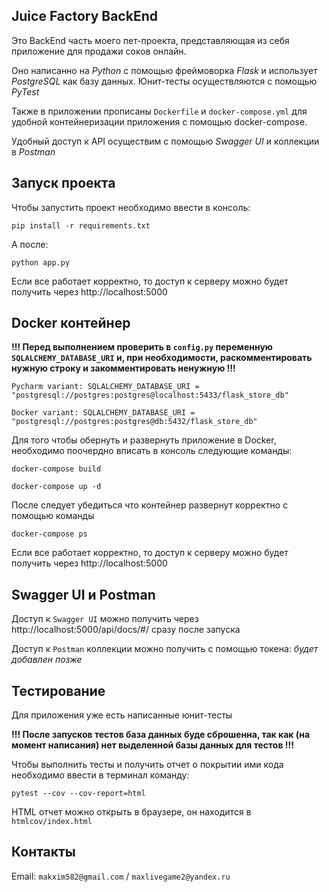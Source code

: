 ## Juice Factory BackEnd
 
 Это BackEnd часть моего пет-проекта, представляющая из себя приложение для продажи соков онлайн.

Оно написанно на *Python* с помощью фреймоворка *Flask* и использует *PostgreSQL* как базу данных. Юнит-тесты осуществляются с помощью *PyTest*

Также в приложении прописаны `Dockerfile` и `docker-compose.yml` для удобной контейнеризации приложения с помощью docker-compose.

Удобный доступ к API осуществим с помощью *Swagger UI* и коллекции в *Postman*

## Запуск проекта

Чтобы запустить проект необходимо ввести в консоль:

`pip install -r requirements.txt`

А после:

`python app.py`

Если все работает корректно, то доступ к серверу можно будет получить через http://localhost:5000

## Docker контейнер

**!!! Перед выполнением проверить в `config.py` переменную `SQLALCHEMY_DATABASE_URI` и, при необходимости, раскомментировать нужную строку и закомментировать ненужную !!!**

`Pycharm variant: SQLALCHEMY_DATABASE_URI = "postgresql://postgres:postgres@localhost:5433/flask_store_db"`

`Docker variant: SQLALCHEMY_DATABASE_URI = "postgresql://postgres:postgres@db:5432/flask_store_db"`

Для того чтобы обернуть и развернуть приложение в Docker, необходимо поочердно вписать в консоль следующие команды:

`docker-compose build`

`docker-compose up -d`

После следует убедиться что контейнер развернут корректно с помощью команды

`docker-compose ps`

Если все работает корректно, то доступ к серверу можно будет получить через http://localhost:5000

## Swagger UI и Postman

Доступ к `Swagger UI` можно получить через http://localhost:5000/api/docs/#/ сразу после запуска

Доступ к `Postman` коллекции можно получить с помощью токена: _будет добавлен позже_

## Тестирование

Для приложения уже есть написанные юнит-тесты

**!!! После запусков тестов база данных буде сброшенна, так как (на момент написания) нет выделенной базы данных для тестов !!!**

Чтобы выполнить тесты и получить отчет о покрытии ими кода необходимо ввести в терминал команду:

`pytest --cov --cov-report=html`

HTML отчет можно открыть в браузере, он находится в `htmlcov/index.html`

## Контакты

Email: `makxim582@gmail.com` / `maxlivegame2@yandex.ru`
